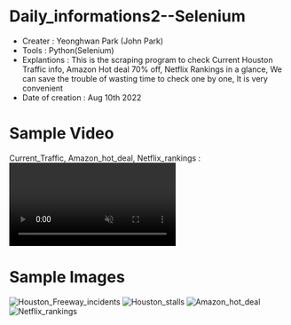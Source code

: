 # Daily_informations2--Selenium
- Creater : Yeonghwan Park (John Park)
- Tools : Python(Selenium)
- Explantions :
This is the scraping program to check Current Houston Traffic info, Amazon Hot deal 70% off, Netflix Rankings in a glance,
We can save the trouble of wasting time to check one by one, It is very convenient
- Date of creation : Aug 10th 2022


# Sample Video
Current_Traffic, Amazon_hot_deal, Netflix_rankings :
<video src="https://user-images.githubusercontent.com/106279616/184039789-09df3300-4372-4bd2-ba78-d32db67cf480.mp4" data-canonical-src="https://user-images.githubusercontent.com/106279616/184039789-09df3300-4372-4bd2-ba78-d32db67cf480.mp4" controls="controls" muted="muted" class="d-block rounded-bottom-2 border-top width-fit" style="max-height:640px;">
</video>

# Sample Images
![Houston_Freeway_incidents](https://user-images.githubusercontent.com/106279616/184028876-c05f8596-59c4-42fb-b368-aaa3e369805d.png)
![Houston_stalls](https://user-images.githubusercontent.com/106279616/184028883-54a69a0e-d5ec-4fb1-8ea1-3fcc0a836dab.png)
![Amazon_hot_deal](https://user-images.githubusercontent.com/106279616/184028893-2c8eb88f-8c14-420a-8457-42c0a88b292d.png)
![Netflix_rankings](https://user-images.githubusercontent.com/106279616/184028898-cb3c32ac-1eac-48dc-a697-d34c9d8e835d.png)
